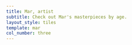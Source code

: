 ```yaml
---
title: Mar, artist
subtitle: Check out Mar's masterpieces by age.
layout_style: tiles
template: mar
col_number: three
---
```

